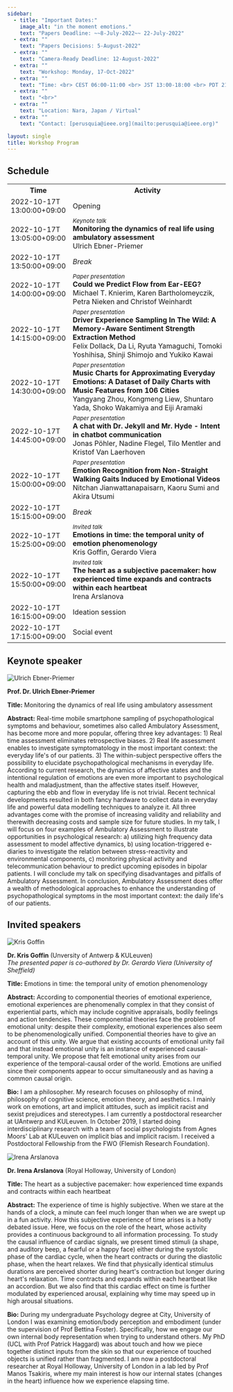 ```yaml
---
sidebar:
  - title: "Important Dates:"
    image_alt: "in the moment emotions."
    text: "Papers Deadline: ~~8-July-2022~~ 22-July-2022"
  - extra: ""
    text: "Papers Decisions: 5-August-2022"
  - extra: ""
    text: "Camera-Ready Deadline: 12-August-2022"
  - extra: ""
    text: "Workshop: Monday, 17-Oct-2022"
  - extra: ""
    text: "Time: <br> CEST 06:00-11:00 <br> JST 13:00-18:00 <br> PDT 21:00-02:00"
  - extra: ""
    text: "<br>"
  - extra: ""
    text: "Location: Nara, Japan / Virtual"
  - extra: ""
    text: "Contact: [perusquia@ieee.org](mailto:perusquia@ieee.org)"

layout: single
title: Workshop Program
---
```


## Schedule

<!-- With JavaScript activated, timezone-localizer.js will automatically convert the ISO 8601 times to the local timezone and format of the browser. -->
<p id="time-conversion-note" style="display: none;" ><small>Note: The times below have been converted to your local time zone.</small></p>
<table>
<colgroup>
	<col style="width: 7em;" >
	<col style="width: auto;" >
</colgroup>
<tbody>
	<tr>
		<th>Time</th>
		<th>Activity</th>
	</tr>
	<tr>
		<td id="time-1" >2022-10-17T 13:00:00+09:00</td>
		<td>Opening</td>
	</tr>
	<tr>
		<td id="time-2" >2022-10-17T 13:05:00+09:00</td>
		<td>
			<small><i>Keynote talk</i></small><br />
			<b>Monitoring the dynamics of real life using ambulatory assessment</b><br />
			Ulrich Ebner-Priemer
		</td>
	</tr>
	<tr>
		<td id="time-3" >2022-10-17T 13:50:00+09:00</td>
		<td><i>Break</i></td>
	</tr>
	<tr>
		<td id="time-4" >2022-10-17T 14:00:00+09:00</td>
		<td>
			<small><i>Paper presentation</i></small><br />
			<b>Could we Predict Flow from Ear-EEG?</b><br />
			Michael T. Knierim, Karen Bartholomeyczik, Petra Nieken and Christof Weinhardt
		</td>
	</tr>
	<tr>
		<td id="time-5" >2022-10-17T 14:15:00+09:00</td>
		<td>
			<small><i>Paper presentation</i></small><br />
			<b>Driver Experience Sampling In The Wild: A Memory-Aware Sentiment Strength Extraction Method</b><br />
			Felix Dollack, Da Li, Ryuta Yamaguchi, Tomoki Yoshihisa, Shinji Shimojo and Yukiko Kawai
		</td>
	</tr>
	<tr>
		<td id="time-6" >2022-10-17T 14:30:00+09:00</td>
		<td>
			<small><i>Paper presentation</i></small><br />
			<b>Music Charts for Approximating Everyday Emotions: A Dataset of Daily Charts with Music Features from 106 Cities</b><br />
			Yangyang Zhou, Kongmeng Liew, Shuntaro Yada, Shoko Wakamiya and Eiji Aramaki
		</td>
	</tr>
	<tr>
		<td id="time-7" >2022-10-17T 14:45:00+09:00</td>
		<td>
			<small><i>Paper presentation</i></small><br />
			<b>A chat with Dr. Jekyll and Mr. Hyde - Intent in chatbot communication</b><br />
			Jonas Pöhler, Nadine Flegel, Tilo Mentler and Kristof Van Laerhoven
		</td>
	</tr>
	<tr>
		<td id="time-8" >2022-10-17T 15:00:00+09:00</td>
		<td>
			<small><i>Paper presentation</i></small><br />
			<b>Emotion Recognition from Non-Straight Walking Gaits Induced by Emotional Videos</b><br />
			Nitchan Jianwattanapaisarn, Kaoru Sumi and Akira Utsumi
		</td>
	</tr>
	<tr>
		<td id="time-9" >2022-10-17T 15:15:00+09:00</td>
		<td><i>Break</i></td>
	</tr>
	<tr>
		<td id="time-10" >2022-10-17T 15:25:00+09:00</td>
		<td>
			<small><i>Invited talk</i></small><br />
			<b>Emotions in time: the temporal unity of emotion phenomenology</b><br />
			Kris Goffin, Gerardo Viera
		</td>
	</tr>
	<tr>
		<td id="time-11" >2022-10-17T 15:50:00+09:00</td>
		<td>
			<small><i>Invited talk</i></small><br />
			<b>The heart as a subjective pacemaker: how experienced time expands and contracts within each heartbeat</b><br />
			Irena Arslanova
		</td>
	</tr>
	<tr>
		<td id="time-12" >2022-10-17T 16:15:00+09:00</td>
		<td>Ideation session</td>
	</tr>
	<tr>
		<td id="time-13" >2022-10-17T 17:15:00+09:00</td>
		<td>Social event</td>
	</tr>
</tbody>
</table>

## Keynote speaker


![Ulrich Ebner-Priemer](/assets/imgs/Ebner-Priemer_Portrait_2020.png)


**Prof. Dr. Ulrich Ebner-Priemer**

__Title:__
Monitoring the dynamics of real life using ambulatory assessment

__Abstract:__
Real-time mobile smartphone sampling of psychopathological symptoms and behaviour, sometimes also called Ambulatory Assessment, has become more and more popular, offering three key advantages: 1) Real time assessment eliminates retrospective biases. 2) Real life assessment enables to investigate symptomatology in the most important context: the everyday life's of our patients. 3) The within-subject perspective offers the possibility to elucidate psychopathological mechanisms in everyday life. According to current research, the dynamics of affective states and the intentional regulation of emotions are even more important to psychological health and maladjustment, than the affective states itself. However, capturing the ebb and flow in everyday life is not trivial. Recent technical developments resulted in both fancy hardware to collect data in everyday life and powerful data modelling techniques to analyze it. All three advantages come with the promise of increasing validity and reliability and therewith decreasing costs and sample size for future studies. In my talk, I will focus on four examples of Ambulatory Assessment to illustrate opportunities in psychological research: a) utilizing high frequency data assessment to model affective dynamics, b) using location-triggered e-diaries to investigate the relation between stress-reactivity and environmental components, c) monitoring physical activity and telecommunication behaviour to predict upcoming episodes in bipolar patients. I will conclude my talk on specifying disadvantages and pitfalls of Ambulatory Assessment. In conclusion, Ambulatory Assessment does offer a wealth of methodological approaches to enhance the understanding of psychopathological symptoms in the most important context: the daily life's of our patients.

## Invited speakers

![Kris Goffin](/assets/imgs/Kris.jpg)

**Dr. Kris Goffin** (Unversity of Antwerp & KULeuven)  
*The presented paper is co-authored by Dr. Gerardo Viera (University of Sheffield)*

__Title:__
Emotions in time: the temporal unity of emotion phenomenology

__Abstract:__
According to componential theories of emotional experience, emotional experiences are phenomenally complex in that they consist of experiential parts, which may include cognitive appraisals, bodily feelings and action tendencies.
These componential theories face the problem of emotional unity: despite their complexity, emotional experiences also seem to be phenomenologically unified.
Componential theories have to give an account of this unity.
We argue that existing accounts of emotional unity fail and that instead emotional unity is an instance of experienced causal-temporal unity.
We propose that felt emotional unity arises from our experience of the temporal-causal order of the world.
Emotions are unified since their components appear to occur simultaneously and as having a common causal origin.

__Bio:__
I am a philosopher.
My research focuses on philosophy of mind, philosophy of cognitive science, emotion theory, and aesthetics.
I mainly work on emotions, art and implicit attitudes, such as implicit racist and sexist prejudices and stereotypes.
I am currently a postdoctoral researcher at UAntwerp and KULeuven.
In October 2019, I started doing interdisciplinary research with a team of social psychologists from Agnes Moors' Lab at KULeuven on implicit bias and implicit racism.
I received a Postdoctoral Fellowship from the FWO (Flemish Research Foundation).

![Irena Arslanova](/assets/imgs/Irena.jpg)

**Dr. Irena Arslanova** (Royal Holloway, University of London)

__Title:__
The heart as a subjective pacemaker: how experienced time expands and contracts within each heartbeat

__Abstract:__
The experience of time is highly subjective.
When we stare at the hands of a clock, a minute can feel much longer than when we are swept up in a fun activity.
How this subjective experience of time arises is a hotly debated issue.
Here, we focus on the role of the heart, whose activity provides a continuous background to all information processing.
To study the causal influence of cardiac signals, we present timed stimuli (a shape, and auditory beep, a fearful or a happy face) either during the systolic phase of the cardiac cycle, when the heart contracts or during the diastolic phase, when the heart relaxes.
We find that physically identical stimulus durations are perceived shorter during heart's contraction but longer during heart's relaxation.
Time contracts and expands within each heartbeat like an accordion.
But we also find that this cardiac effect on time is further modulated by experienced arousal, explaining why time may speed up in high arousal situations.

__Bio:__
During my undergraduate Psychology degree at City, University of London I was examining emotion/body perception and embodiment (under the supervision of Prof Bettina Foster).
Specifically, how we engage our own internal body representation when trying to understand others.
My PhD (UCL with Prof Patrick Haggard) was about touch and how we piece together distinct inputs from the skin so that our experience of touched objects is unified rather than fragmented.
I am now a postdoctoral researcher at Royal Holloway, University of London in a lab led by Prof Manos Tsakiris, where my main interest is how our internal states (changes in the heart) influence how we experience elapsing time.
